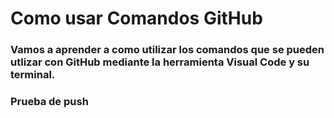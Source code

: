 # Como usar Comandos GitHub

### Vamos a aprender a como utilizar los comandos que se pueden utlizar con GitHub mediante la herramienta Visual Code y su terminal.

### Prueba de push
